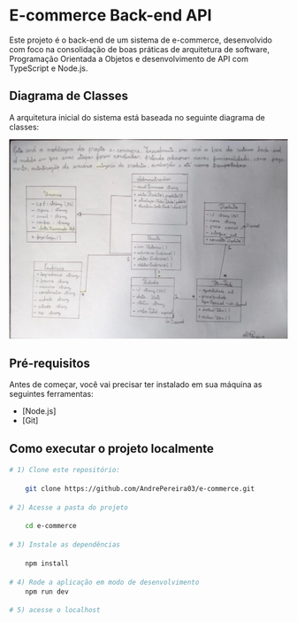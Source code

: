 # **E-commerce Back-end API**

Este projeto é o back-end de um sistema de e-commerce, desenvolvido com foco na consolidação de boas práticas de arquitetura de software, Programação Orientada a Objetos e desenvolvimento de API com TypeScript e Node.js.

## **Diagrama de Classes**

A arquitetura inicial do sistema está baseada no seguinte diagrama de classes:

![Diagrama de Classes](docs/modelagem.jpg)

## **Pré-requisitos**

Antes de começar, você vai precisar ter instalado em sua máquina as seguintes ferramentas:

- [Node.js]
- [Git]

## **Como executar o projeto localmente**

```bash
# 1) Clone este repositório:

    git clone https://github.com/AndrePereira03/e-commerce.git

# 2) Acesse a pasta do projeto

    cd e-commerce

# 3) Instale as dependências

    npm install

# 4) Rode a aplicação em modo de desenvolvimento
    npm run dev

# 5) acesse o localhost
```
